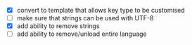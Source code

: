 - [x] convert to template that allows key type to be customised
- [ ] make sure that strings can be used with UTF-8
- [x] add ability to remove strings
- [ ] add ability to remove/unload entire language
